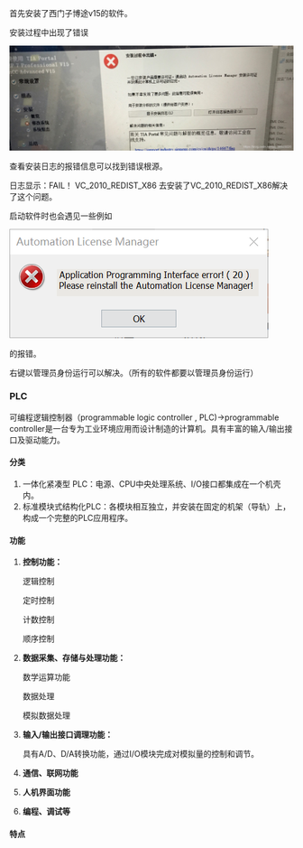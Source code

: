 首先安装了西门子博途v15的软件。

安装过程中出现了错误

![在这里插入图片描述](assets/20190926142739979.png)

查看安装日志的报错信息可以找到错误根源。

日志显示：FAIL！ VC_2010_REDIST_X86
去安装了VC_2010_REDIST_X86解决了这个问题。



启动软件时也会遇见一些例如

![1570778818972](assets/1570778818972.png)

的报错。

右键以管理员身份运行可以解决。（所有的软件都要以管理员身份运行）



### PLC

可编程逻辑控制器（programmable logic controller , PLC)->programmable controller是一台专为工业环境应用而设计制造的计算机。具有丰富的输入/输出接口及驱动能力。

#### 分类

1. 一体化紧凑型	PLC：电源、CPU中央处理系统、I/O接口都集成在一个机壳内。
2. 标准模块式结构化PLC：各模块相互独立，并安装在固定的机架（导轨）上，构成一个完整的PLC应用程序。

#### 功能

1. **控制功能：**

   逻辑控制

   定时控制

   计数控制

   顺序控制

2. **数据采集、存储与处理功能：**

   数学运算功能

   数据处理

   模拟数据处理

3. **输入/输出接口调理功能：**

   具有A/D、D/A转换功能，通过I/O模块完成对模拟量的控制和调节。

4. **通信、联网功能**

5. **人机界面功能**

6. **编程、调试等**

#### 特点
